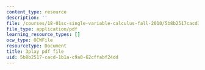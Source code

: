 ```yaml
---
content_type: resource
description: ''
file: /courses/18-01sc-single-variable-calculus-fall-2010/5b8b2517cacd1b1ac9a862cffabf24dd_CXKoCMVqM9s.pdf
file_type: application/pdf
learning_resource_types: []
ocw_type: OCWFile
resourcetype: Document
title: 3play pdf file
uid: 5b8b2517-cacd-1b1a-c9a8-62cffabf24dd
---
```

